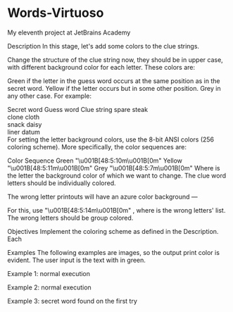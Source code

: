# Words-Virtuoso
My eleventh project at JetBrains Academy

Description
In this stage, let's add some colors to the clue strings.

Change the structure of the clue string now, they should be in upper case, with different background color for each letter. These colors are:

Green if the letter in the guess word occurs at the same position as in the secret word.
Yellow if the letter occurs but in some other position.
Grey in any other case.
For example:

Secret word	Guess word	Clue string
spare	steak	
clone	cloth	
snack	daisy	
liner	datum	
For setting the letter background colors, use the 8-bit ANSI colors (256 coloring scheme). More specifically, the color sequences are:

Color	Sequence
Green	"\u001B[48:5:10m<letter>\u001B[0m"
Yellow	"\u001B[48:5:11m<letter>\u001B[0m"
Grey	"\u001B[48:5:7m<letter>\u001B[0m"
Where <letter> is the letter the background color of which we want to change. The clue word letters should be individually colored.

The wrong letter printouts will have an azure color background — 

For this, use "\u001B[48:5:14m<wrong letters>\u001B[0m" , where <wrong letters> is the wrong letters' list. The wrong letters should be group colored.

Objectives
Implement the coloring scheme as defined in the Description. Each

Examples
The following examples are images, so the output print color is evident. The user input is the text with in green.

Example 1: normal execution



Example 2: normal execution



Example 3: secret word found on the first try
